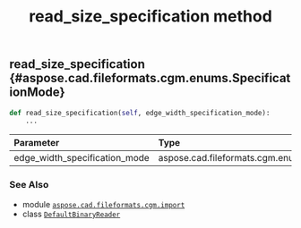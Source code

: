 ﻿---
title: read_size_specification method
second_title: Aspose.CAD for Python via .NET API References
description: 
type: docs
weight: 220
url: /python-net/aspose.cad.fileformats.cgm.import/defaultbinaryreader/read_size_specification/
is_root: false
---

## read_size_specification {#aspose.cad.fileformats.cgm.enums.SpecificationMode}





```python
def read_size_specification(self, edge_width_specification_mode):
    ...
```


| Parameter | Type | Description |
| :- | :- | :- |
| edge_width_specification_mode | aspose.cad.fileformats.cgm.enums.SpecificationMode |  |



### See Also
* module [`aspose.cad.fileformats.cgm.import`](../../)
* class [`DefaultBinaryReader`](/cad/python-net/aspose.cad.fileformats.cgm.import/defaultbinaryreader)
